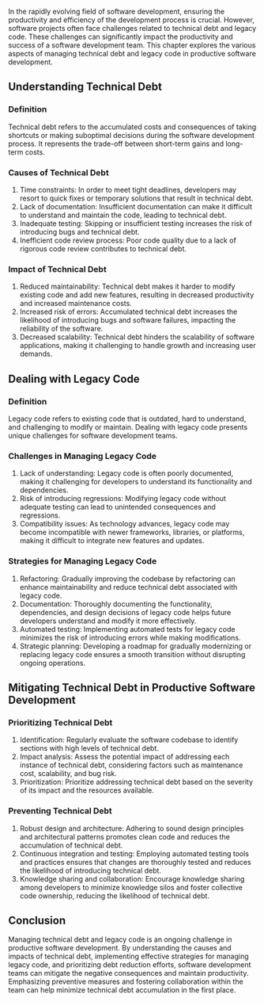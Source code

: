 
In the rapidly evolving field of software development, ensuring the productivity and efficiency of the development process is crucial. However, software projects often face challenges related to technical debt and legacy code. These challenges can significantly impact the productivity and success of a software development team. This chapter explores the various aspects of managing technical debt and legacy code in productive software development.

## Understanding Technical Debt

### Definition

Technical debt refers to the accumulated costs and consequences of taking shortcuts or making suboptimal decisions during the software development process. It represents the trade-off between short-term gains and long-term costs.

### Causes of Technical Debt

1. Time constraints: In order to meet tight deadlines, developers may resort to quick fixes or temporary solutions that result in technical debt.
2. Lack of documentation: Insufficient documentation can make it difficult to understand and maintain the code, leading to technical debt.
3. Inadequate testing: Skipping or insufficient testing increases the risk of introducing bugs and technical debt.
4. Inefficient code review process: Poor code quality due to a lack of rigorous code review contributes to technical debt.

### Impact of Technical Debt

1. Reduced maintainability: Technical debt makes it harder to modify existing code and add new features, resulting in decreased productivity and increased maintenance costs.
2. Increased risk of errors: Accumulated technical debt increases the likelihood of introducing bugs and software failures, impacting the reliability of the software.
3. Decreased scalability: Technical debt hinders the scalability of software applications, making it challenging to handle growth and increasing user demands.

## Dealing with Legacy Code

### Definition

Legacy code refers to existing code that is outdated, hard to understand, and challenging to modify or maintain. Dealing with legacy code presents unique challenges for software development teams.

### Challenges in Managing Legacy Code

1. Lack of understanding: Legacy code is often poorly documented, making it challenging for developers to understand its functionality and dependencies.
2. Risk of introducing regressions: Modifying legacy code without adequate testing can lead to unintended consequences and regressions.
3. Compatibility issues: As technology advances, legacy code may become incompatible with newer frameworks, libraries, or platforms, making it difficult to integrate new features and updates.

### Strategies for Managing Legacy Code

1. Refactoring: Gradually improving the codebase by refactoring can enhance maintainability and reduce technical debt associated with legacy code.
2. Documentation: Thoroughly documenting the functionality, dependencies, and design decisions of legacy code helps future developers understand and modify it more effectively.
3. Automated testing: Implementing automated tests for legacy code minimizes the risk of introducing errors while making modifications.
4. Strategic planning: Developing a roadmap for gradually modernizing or replacing legacy code ensures a smooth transition without disrupting ongoing operations.

## Mitigating Technical Debt in Productive Software Development

### Prioritizing Technical Debt

1. Identification: Regularly evaluate the software codebase to identify sections with high levels of technical debt.
2. Impact analysis: Assess the potential impact of addressing each instance of technical debt, considering factors such as maintenance cost, scalability, and bug risk.
3. Prioritization: Prioritize addressing technical debt based on the severity of its impact and the resources available.

### Preventing Technical Debt

1. Robust design and architecture: Adhering to sound design principles and architectural patterns promotes clean code and reduces the accumulation of technical debt.
2. Continuous integration and testing: Employing automated testing tools and practices ensures that changes are thoroughly tested and reduces the likelihood of introducing technical debt.
3. Knowledge sharing and collaboration: Encourage knowledge sharing among developers to minimize knowledge silos and foster collective code ownership, reducing the likelihood of technical debt.

## Conclusion

Managing technical debt and legacy code is an ongoing challenge in productive software development. By understanding the causes and impacts of technical debt, implementing effective strategies for managing legacy code, and prioritizing debt reduction efforts, software development teams can mitigate the negative consequences and maintain productivity. Emphasizing preventive measures and fostering collaboration within the team can help minimize technical debt accumulation in the first place.
